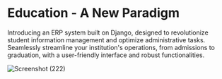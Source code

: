 # Education - A New Paradigm

Introducing an ERP system built on Django, designed to revolutionize student information management and optimize administrative tasks. Seamlessly streamline your institution's operations, from admissions to graduation, with a user-friendly interface and robust functionalities.

![Screenshot (222)](https://github.com/MrinalAnand21/Education---A-New-Paradigm/assets/88776262/3602c401-7cc6-4bdf-a1e3-562287d969e3)

